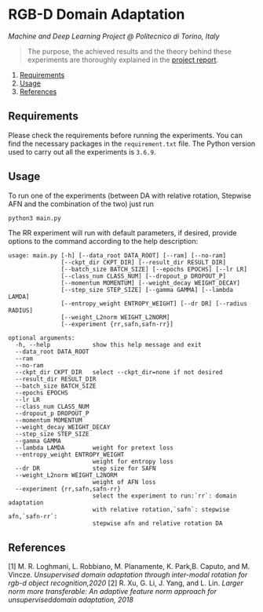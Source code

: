 # RGB-D Domain Adaptation
_Machine and Deep Learning Project @ Politecnico di Torino, Italy_

> The purpose, the achieved results and the theory behind these experiments are thoroughly explained in the [project report](https://github.com/toyo97/rgbd-domain-adaptation/blob/master/report.pdf).

1. [Requirements](#requirements)
2. [Usage](#usage)
3. [References](#references)

## Requirements
Please check the requirements before running the experiments. You can find the necessary packages in the `requirement.txt` file. The Python version used to carry out all the experiments is `3.6.9`.

## Usage
To run one of the experiments (between DA with relative rotation, Stepwise AFN and the combination of the two) just run

```bash
python3 main.py
```
The RR experiment will run with default parameters, if desired, provide options to the command according to the help description:

```
usage: main.py [-h] [--data_root DATA_ROOT] [--ram] [--no-ram]
               [--ckpt_dir CKPT_DIR] [--result_dir RESULT_DIR]
               [--batch_size BATCH_SIZE] [--epochs EPOCHS] [--lr LR]
               [--class_num CLASS_NUM] [--dropout_p DROPOUT_P]
               [--momentum MOMENTUM] [--weight_decay WEIGHT_DECAY]
               [--step_size STEP_SIZE] [--gamma GAMMA] [--lambda LAMDA]
               [--entropy_weight ENTROPY_WEIGHT] [--dr DR] [--radius RADIUS]
               [--weight_L2norm WEIGHT_L2NORM]
               [--experiment {rr,safn,safn-rr}]

optional arguments:
  -h, --help            show this help message and exit
  --data_root DATA_ROOT
  --ram
  --no-ram
  --ckpt_dir CKPT_DIR   select --ckpt_dir=none if not desired
  --result_dir RESULT_DIR
  --batch_size BATCH_SIZE
  --epochs EPOCHS
  --lr LR
  --class_num CLASS_NUM
  --dropout_p DROPOUT_P
  --momentum MOMENTUM
  --weight_decay WEIGHT_DECAY
  --step_size STEP_SIZE
  --gamma GAMMA
  --lambda LAMDA        weight for pretext loss
  --entropy_weight ENTROPY_WEIGHT
                        weight for entropy loss
  --dr DR               step size for SAFN
  --weight_L2norm WEIGHT_L2NORM
                        weight of AFN loss
  --experiment {rr,safn,safn-rr}
                        select the experiment to run:`rr`: domain adaptation
                        with relative rotation,`safn`: stepwise afn,`safn-rr`:
                        stepwise afn and relative rotation DA
```

## References

[1] M.  R.  Loghmani,  L.  Robbiano,  M.  Planamente,  K.  Park,B.  Caputo,  and  M.  Vincze. _Unsupervised  domain  adaptation through inter-modal rotation for rgb-d object recognition,2020_
[2] R. Xu, G. Li, J. Yang, and L. Lin. _Larger norm more transferable: An adaptive feature norm approach for unsuperviseddomain adaptation, 2018_
